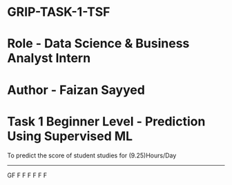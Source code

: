 # GRIP-TASK-1-TSF
# Role - Data Science & Business Analyst Intern
# Author - Faizan Sayyed
# Task 1 Beginner Level - Prediction Using Supervised ML 
To predict the score of student studies for (9.25)Hours/Day

-----------------------------------------------------------------------------------------------------------------------------------------------------------------------------

GF
F
F
F
F
F
F


